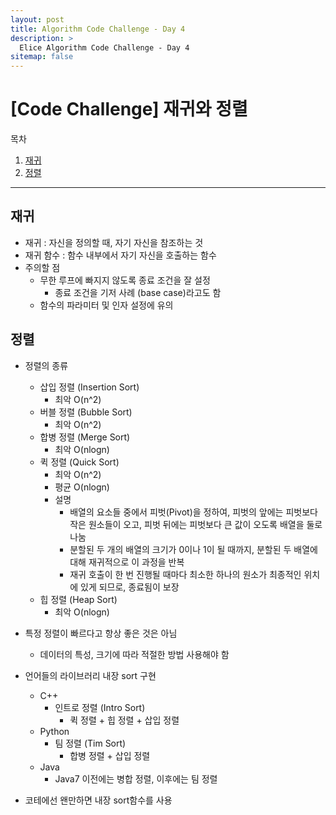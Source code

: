 ```yaml
---
layout: post
title: Algorithm Code Challenge - Day 4
description: >
  Elice Algorithm Code Challenge - Day 4
sitemap: false
---
```


# [Code Challenge] 재귀와 정렬

목차
1. [재귀](#재귀)
2. [정렬](#정렬)

---

## 재귀

- 재귀 : 자신을 정의할 때, 자기 자신을 참조하는 것
- 재귀 함수 : 함수 내부에서 자기 자신을 호출하는 함수
- 주의할 점
    - 무한 루프에 빠지지 않도록 종료 조건을 잘 설정
        - 종료 조건을 기저 사례 (base case)라고도 함
    - 함수의 파라미터 및 인자 설정에 유의


## 정렬

- 정렬의 종류
    - 삽입 정렬 (Insertion Sort)
        - 최악 O(n^2)
    - 버블 정렬 (Bubble Sort)
        - 최악 O(n^2)
    - 합병 정렬 (Merge Sort)
        - 최악 O(nlogn)
    - 퀵 정렬 (Quick Sort)
        - 최악 O(n^2)
        - 평균 O(nlogn)
        - 설명
            - 배열의 요소들 중에서 피벗(Pivot)을 정하여, 피벗의 앞에는 피벗보다 작은 원소들이 오고, 피벗 뒤에는 피벗보다 큰 값이 오도록 배열을 둘로 나눔
            - 분할된 두 개의 배열의 크기가 0이나 1이 될 때까지, 분할된 두 배열에 대해 재귀적으로 이 과정을 반복
            - 재귀 호출이 한 번 진행될 때마다 최소한 하나의 원소가 최종적인 위치에 있게 되므로, 종료됨이 보장
    - 힙 정렬 (Heap Sort)
        - 최악 O(nlogn)
- 특정 정렬이 빠르다고 항상 좋은 것은 아님
    - 데이터의 특성, 크기에 따라 적절한 방법 사용해야 함

- 언어들의 라이브러리 내장 sort 구현
    - C++
        - 인트로 정렬 (Intro Sort)
            - 퀵 정렬 + 힙 정렬 + 삽입 정렬
    - Python
        - 팀 정렬 (Tim Sort)
            - 합병 정렬 + 삽입 정렬
    - Java
        - Java7 이전에는 병합 정렬, 이후에는 팀 정렬

- 코테에선 왠만하면 내장 sort함수를 사용
